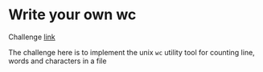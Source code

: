 # Write your own wc

Challenge [link](https://codingchallenges.fyi/challenges/challenge-wc)

The challenge here is to implement the unix `wc` utility tool for counting line, words and characters in a file
